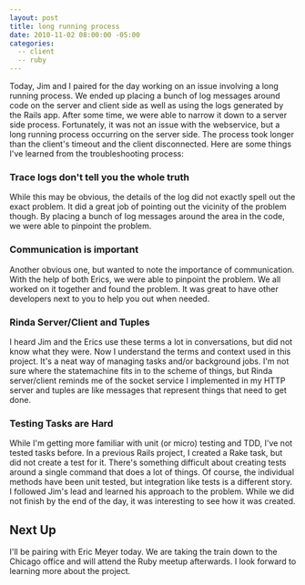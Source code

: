 ```yaml
---
layout: post
title: long running process
date: 2010-11-02 08:00:00 -05:00
categories:
  -- client
  -- ruby
---
```


Today, Jim and I paired for the day working on an issue involving a long running process.  We ended up placing a bunch of log messages around code on the server and client side as well as using the logs generated by the Rails app.  After some time, we were able to narrow it down to a server side process.  Fortunately, it was not an issue with the webservice, but a long running process occurring on the server side.  The process took longer than the client's timeout and the client disconnected.  Here are some things I've learned from the troubleshooting process:

### Trace logs don't tell you the whole truth

While this may be obvious, the details of the log did not exactly spell out the exact problem.  It did a great job of pointing out the vicinity of the problem though.  By placing a bunch of log messages around the area in the code, we were able to pinpoint the problem.

### Communication is important

Another obvious one, but wanted to note the importance of communication.  With the help of both Erics, we were able to pinpoint the problem.  We all worked on it together and found the problem.  It was great to have other developers next to you to help you out when needed.

### Rinda Server/Client and Tuples

I heard Jim and the Erics use these terms a lot in conversations, but did not know what they were.  Now I understand the terms and context used in this project.  It's a neat way of managing tasks and/or background jobs.  I'm not sure where the statemachine fits in to the scheme of things, but Rinda server/client reminds me of the socket service I implemented in my HTTP server and tuples are like messages that represent things that need to get done.

### Testing Tasks are Hard

While I'm getting more familiar with unit (or micro) testing and TDD, I've not tested tasks before.  In a previous Rails project, I created a Rake task, but did not create a test for it.  There's something difficult about creating tests around a single command that does a lot of things.  Of course, the individual methods have been unit tested, but integration like tests is a different story.  I followed Jim's lead and learned his approach to the problem.  While we did not finish by the end of the day, it was interesting to see how it was created.

## Next Up

I'll be pairing with Eric Meyer today.  We are taking the train down to the Chicago office and will attend the Ruby meetup afterwards.  I look forward to learning more about the project.
